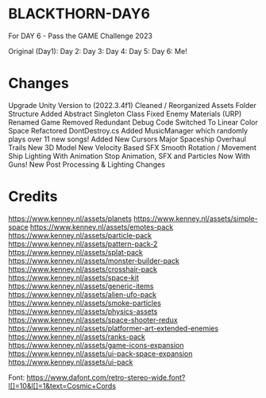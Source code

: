# BLACKTHORN-DAY6
 For DAY 6 - Pass the GAME Challenge 2023

 Original (Day1): 
 Day 2: 
 Day 3: 
 Day 4:
 Day 5:
 Day 6: Me!

# Changes
Upgrade Unity Version to (2022.3.4f1)
Cleaned / Reorganized Assets Folder Structure
Added Abstract Singleton Class
Fixed Enemy Materials (URP)
Renamed Game
Removed Redundant Debug Code
Switched To Linear Color Space
Refactored DontDestroy.cs
Added MusicManager which randomly plays over 11 new songs!
Added New Cursors
Major Spaceship Overhaul
    Trails
    New 3D Model
    New Velocity Based SFX
    Smooth Rotation / Movement
    Ship Lighting With Animation
    Stop Animation, SFX and Particles
    Now With Guns!
New Post Processing & Lighting Changes



# Credits
https://www.kenney.nl/assets/planets
https://www.kenney.nl/assets/simple-space
https://www.kenney.nl/assets/emotes-pack
https://www.kenney.nl/assets/particle-pack
https://www.kenney.nl/assets/pattern-pack-2
https://www.kenney.nl/assets/splat-pack
https://www.kenney.nl/assets/monster-builder-pack
https://www.kenney.nl/assets/crosshair-pack
https://www.kenney.nl/assets/space-kit
https://www.kenney.nl/assets/generic-items
https://www.kenney.nl/assets/alien-ufo-pack
https://www.kenney.nl/assets/smoke-particles
https://www.kenney.nl/assets/physics-assets
https://www.kenney.nl/assets/space-shooter-redux
https://www.kenney.nl/assets/platformer-art-extended-enemies
https://www.kenney.nl/assets/ranks-pack
https://www.kenney.nl/assets/game-icons-expansion
https://www.kenney.nl/assets/ui-pack-space-expansion
https://www.kenney.nl/assets/ui-pack


Font:
https://www.dafont.com/retro-stereo-wide.font?l[]=10&l[]=1&text=Cosmic+Cords